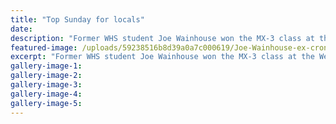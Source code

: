 ```yaml
---
title: "Top Sunday for locals"
date: 
description: "Former WHS student Joe Wainhouse won the MX-3 class at the Wellington Motocross Championships on Sunday..."
featured-image: /uploads/59238516b8d39a0a7c000619/Joe-Wainhouse-ex-cron-18-May.JPG
excerpt: "Former WHS student Joe Wainhouse won the MX-3 class at the Wellington Motocross Championships on Sunday."
gallery-image-1: 
gallery-image-2: 
gallery-image-3: 
gallery-image-4: 
gallery-image-5: 
---
```

